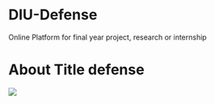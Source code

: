 # DIU-Defense
Online Platform for final year project, research or internship

<h1>About Title defense</h1>
  <img src="C:\Users\Manik Anowar\Desktop\New folder (3)\2.png">
